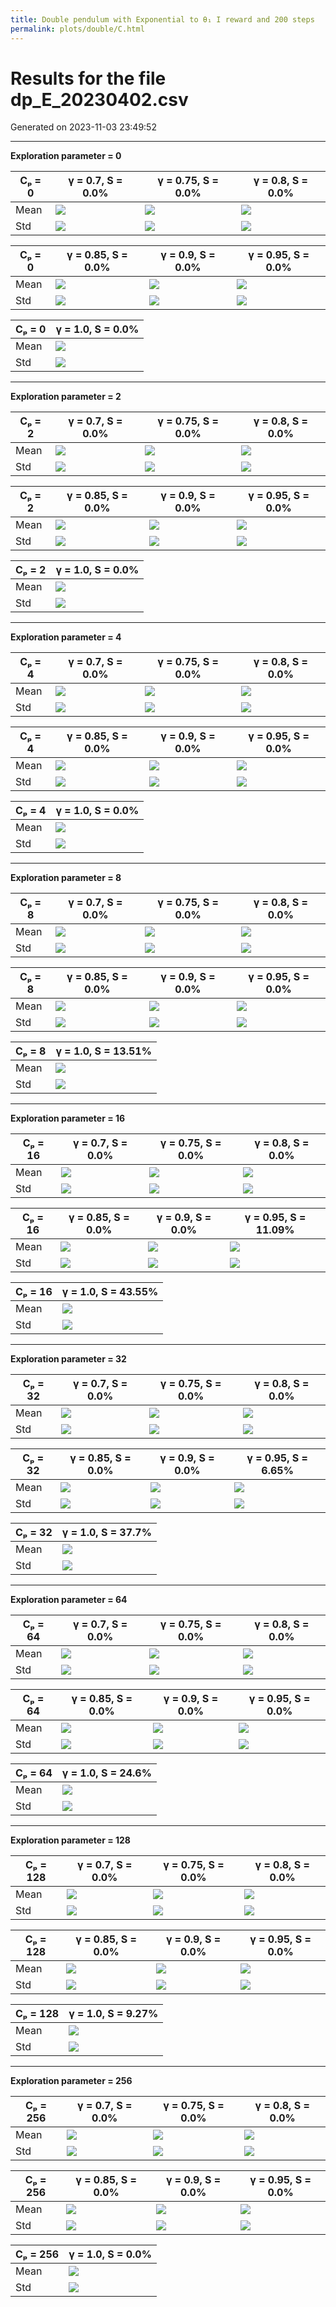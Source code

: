 ```yaml
---
title: Double pendulum with Exponential to θ₁ I reward and 200 steps
permalink: plots/double/C.html
---
```


# Results for the file dp_E_20230402.csv 

Generated on 2023-11-03 23:49:52

---

**Exploration parameter = 0**

| Cₚ = 0 | γ = 0.7, S = 0.0% | γ = 0.75, S = 0.0% | γ = 0.8, S = 0.0% | 
| --- | --- | --- | --- | 
| Mean | ![](fig/dp_E/mean_g_0.7_cp_0.png) | ![](fig/dp_E/mean_g_0.75_cp_0.png) | ![](fig/dp_E/mean_g_0.8_cp_0.png) | 
| Std | ![](fig/dp_E/std_g_0.7_cp_0.png) | ![](fig/dp_E/std_g_0.75_cp_0.png) | ![](fig/dp_E/std_g_0.8_cp_0.png) | 

| Cₚ = 0 | γ = 0.85, S = 0.0% | γ = 0.9, S = 0.0% | γ = 0.95, S = 0.0% | 
| --- | --- | --- | --- | 
| Mean | ![](fig/dp_E/mean_g_0.85_cp_0.png) | ![](fig/dp_E/mean_g_0.9_cp_0.png) | ![](fig/dp_E/mean_g_0.95_cp_0.png) | 
| Std | ![](fig/dp_E/std_g_0.85_cp_0.png) | ![](fig/dp_E/std_g_0.9_cp_0.png) | ![](fig/dp_E/std_g_0.95_cp_0.png) | 

| Cₚ = 0 | γ = 1.0, S = 0.0% | 
| --- | --- | 
| Mean | ![](fig/dp_E/mean_g_1.0_cp_0.png) | 
| Std | ![](fig/dp_E/std_g_1.0_cp_0.png) | 

---

**Exploration parameter = 2**

| Cₚ = 2 | γ = 0.7, S = 0.0% | γ = 0.75, S = 0.0% | γ = 0.8, S = 0.0% | 
| --- | --- | --- | --- | 
| Mean | ![](fig/dp_E/mean_g_0.7_cp_2.png) | ![](fig/dp_E/mean_g_0.75_cp_2.png) | ![](fig/dp_E/mean_g_0.8_cp_2.png) | 
| Std | ![](fig/dp_E/std_g_0.7_cp_2.png) | ![](fig/dp_E/std_g_0.75_cp_2.png) | ![](fig/dp_E/std_g_0.8_cp_2.png) | 

| Cₚ = 2 | γ = 0.85, S = 0.0% | γ = 0.9, S = 0.0% | γ = 0.95, S = 0.0% | 
| --- | --- | --- | --- | 
| Mean | ![](fig/dp_E/mean_g_0.85_cp_2.png) | ![](fig/dp_E/mean_g_0.9_cp_2.png) | ![](fig/dp_E/mean_g_0.95_cp_2.png) | 
| Std | ![](fig/dp_E/std_g_0.85_cp_2.png) | ![](fig/dp_E/std_g_0.9_cp_2.png) | ![](fig/dp_E/std_g_0.95_cp_2.png) | 

| Cₚ = 2 | γ = 1.0, S = 0.0% | 
| --- | --- | 
| Mean | ![](fig/dp_E/mean_g_1.0_cp_2.png) | 
| Std | ![](fig/dp_E/std_g_1.0_cp_2.png) | 

---

**Exploration parameter = 4**

| Cₚ = 4 | γ = 0.7, S = 0.0% | γ = 0.75, S = 0.0% | γ = 0.8, S = 0.0% | 
| --- | --- | --- | --- | 
| Mean | ![](fig/dp_E/mean_g_0.7_cp_4.png) | ![](fig/dp_E/mean_g_0.75_cp_4.png) | ![](fig/dp_E/mean_g_0.8_cp_4.png) | 
| Std | ![](fig/dp_E/std_g_0.7_cp_4.png) | ![](fig/dp_E/std_g_0.75_cp_4.png) | ![](fig/dp_E/std_g_0.8_cp_4.png) | 

| Cₚ = 4 | γ = 0.85, S = 0.0% | γ = 0.9, S = 0.0% | γ = 0.95, S = 0.0% | 
| --- | --- | --- | --- | 
| Mean | ![](fig/dp_E/mean_g_0.85_cp_4.png) | ![](fig/dp_E/mean_g_0.9_cp_4.png) | ![](fig/dp_E/mean_g_0.95_cp_4.png) | 
| Std | ![](fig/dp_E/std_g_0.85_cp_4.png) | ![](fig/dp_E/std_g_0.9_cp_4.png) | ![](fig/dp_E/std_g_0.95_cp_4.png) | 

| Cₚ = 4 | γ = 1.0, S = 0.0% | 
| --- | --- | 
| Mean | ![](fig/dp_E/mean_g_1.0_cp_4.png) | 
| Std | ![](fig/dp_E/std_g_1.0_cp_4.png) | 

---

**Exploration parameter = 8**

| Cₚ = 8 | γ = 0.7, S = 0.0% | γ = 0.75, S = 0.0% | γ = 0.8, S = 0.0% | 
| --- | --- | --- | --- | 
| Mean | ![](fig/dp_E/mean_g_0.7_cp_8.png) | ![](fig/dp_E/mean_g_0.75_cp_8.png) | ![](fig/dp_E/mean_g_0.8_cp_8.png) | 
| Std | ![](fig/dp_E/std_g_0.7_cp_8.png) | ![](fig/dp_E/std_g_0.75_cp_8.png) | ![](fig/dp_E/std_g_0.8_cp_8.png) | 

| Cₚ = 8 | γ = 0.85, S = 0.0% | γ = 0.9, S = 0.0% | γ = 0.95, S = 0.0% | 
| --- | --- | --- | --- | 
| Mean | ![](fig/dp_E/mean_g_0.85_cp_8.png) | ![](fig/dp_E/mean_g_0.9_cp_8.png) | ![](fig/dp_E/mean_g_0.95_cp_8.png) | 
| Std | ![](fig/dp_E/std_g_0.85_cp_8.png) | ![](fig/dp_E/std_g_0.9_cp_8.png) | ![](fig/dp_E/std_g_0.95_cp_8.png) | 

| Cₚ = 8 | γ = 1.0, S = 13.51% | 
| --- | --- | 
| Mean | ![](fig/dp_E/mean_g_1.0_cp_8.png) | 
| Std | ![](fig/dp_E/std_g_1.0_cp_8.png) | 

---

**Exploration parameter = 16**

| Cₚ = 16 | γ = 0.7, S = 0.0% | γ = 0.75, S = 0.0% | γ = 0.8, S = 0.0% | 
| --- | --- | --- | --- | 
| Mean | ![](fig/dp_E/mean_g_0.7_cp_16.png) | ![](fig/dp_E/mean_g_0.75_cp_16.png) | ![](fig/dp_E/mean_g_0.8_cp_16.png) | 
| Std | ![](fig/dp_E/std_g_0.7_cp_16.png) | ![](fig/dp_E/std_g_0.75_cp_16.png) | ![](fig/dp_E/std_g_0.8_cp_16.png) | 

| Cₚ = 16 | γ = 0.85, S = 0.0% | γ = 0.9, S = 0.0% | γ = 0.95, S = 11.09% | 
| --- | --- | --- | --- | 
| Mean | ![](fig/dp_E/mean_g_0.85_cp_16.png) | ![](fig/dp_E/mean_g_0.9_cp_16.png) | ![](fig/dp_E/mean_g_0.95_cp_16.png) | 
| Std | ![](fig/dp_E/std_g_0.85_cp_16.png) | ![](fig/dp_E/std_g_0.9_cp_16.png) | ![](fig/dp_E/std_g_0.95_cp_16.png) | 

| Cₚ = 16 | γ = 1.0, S = 43.55% | 
| --- | --- | 
| Mean | ![](fig/dp_E/mean_g_1.0_cp_16.png) | 
| Std | ![](fig/dp_E/std_g_1.0_cp_16.png) | 

---

**Exploration parameter = 32**

| Cₚ = 32 | γ = 0.7, S = 0.0% | γ = 0.75, S = 0.0% | γ = 0.8, S = 0.0% | 
| --- | --- | --- | --- | 
| Mean | ![](fig/dp_E/mean_g_0.7_cp_32.png) | ![](fig/dp_E/mean_g_0.75_cp_32.png) | ![](fig/dp_E/mean_g_0.8_cp_32.png) | 
| Std | ![](fig/dp_E/std_g_0.7_cp_32.png) | ![](fig/dp_E/std_g_0.75_cp_32.png) | ![](fig/dp_E/std_g_0.8_cp_32.png) | 

| Cₚ = 32 | γ = 0.85, S = 0.0% | γ = 0.9, S = 0.0% | γ = 0.95, S = 6.65% | 
| --- | --- | --- | --- | 
| Mean | ![](fig/dp_E/mean_g_0.85_cp_32.png) | ![](fig/dp_E/mean_g_0.9_cp_32.png) | ![](fig/dp_E/mean_g_0.95_cp_32.png) | 
| Std | ![](fig/dp_E/std_g_0.85_cp_32.png) | ![](fig/dp_E/std_g_0.9_cp_32.png) | ![](fig/dp_E/std_g_0.95_cp_32.png) | 

| Cₚ = 32 | γ = 1.0, S = 37.7% | 
| --- | --- | 
| Mean | ![](fig/dp_E/mean_g_1.0_cp_32.png) | 
| Std | ![](fig/dp_E/std_g_1.0_cp_32.png) | 

---

**Exploration parameter = 64**

| Cₚ = 64 | γ = 0.7, S = 0.0% | γ = 0.75, S = 0.0% | γ = 0.8, S = 0.0% | 
| --- | --- | --- | --- | 
| Mean | ![](fig/dp_E/mean_g_0.7_cp_64.png) | ![](fig/dp_E/mean_g_0.75_cp_64.png) | ![](fig/dp_E/mean_g_0.8_cp_64.png) | 
| Std | ![](fig/dp_E/std_g_0.7_cp_64.png) | ![](fig/dp_E/std_g_0.75_cp_64.png) | ![](fig/dp_E/std_g_0.8_cp_64.png) | 

| Cₚ = 64 | γ = 0.85, S = 0.0% | γ = 0.9, S = 0.0% | γ = 0.95, S = 0.0% | 
| --- | --- | --- | --- | 
| Mean | ![](fig/dp_E/mean_g_0.85_cp_64.png) | ![](fig/dp_E/mean_g_0.9_cp_64.png) | ![](fig/dp_E/mean_g_0.95_cp_64.png) | 
| Std | ![](fig/dp_E/std_g_0.85_cp_64.png) | ![](fig/dp_E/std_g_0.9_cp_64.png) | ![](fig/dp_E/std_g_0.95_cp_64.png) | 

| Cₚ = 64 | γ = 1.0, S = 24.6% | 
| --- | --- | 
| Mean | ![](fig/dp_E/mean_g_1.0_cp_64.png) | 
| Std | ![](fig/dp_E/std_g_1.0_cp_64.png) | 

---

**Exploration parameter = 128**

| Cₚ = 128 | γ = 0.7, S = 0.0% | γ = 0.75, S = 0.0% | γ = 0.8, S = 0.0% | 
| --- | --- | --- | --- | 
| Mean | ![](fig/dp_E/mean_g_0.7_cp_128.png) | ![](fig/dp_E/mean_g_0.75_cp_128.png) | ![](fig/dp_E/mean_g_0.8_cp_128.png) | 
| Std | ![](fig/dp_E/std_g_0.7_cp_128.png) | ![](fig/dp_E/std_g_0.75_cp_128.png) | ![](fig/dp_E/std_g_0.8_cp_128.png) | 

| Cₚ = 128 | γ = 0.85, S = 0.0% | γ = 0.9, S = 0.0% | γ = 0.95, S = 0.0% | 
| --- | --- | --- | --- | 
| Mean | ![](fig/dp_E/mean_g_0.85_cp_128.png) | ![](fig/dp_E/mean_g_0.9_cp_128.png) | ![](fig/dp_E/mean_g_0.95_cp_128.png) | 
| Std | ![](fig/dp_E/std_g_0.85_cp_128.png) | ![](fig/dp_E/std_g_0.9_cp_128.png) | ![](fig/dp_E/std_g_0.95_cp_128.png) | 

| Cₚ = 128 | γ = 1.0, S = 9.27% | 
| --- | --- | 
| Mean | ![](fig/dp_E/mean_g_1.0_cp_128.png) | 
| Std | ![](fig/dp_E/std_g_1.0_cp_128.png) | 

---

**Exploration parameter = 256**

| Cₚ = 256 | γ = 0.7, S = 0.0% | γ = 0.75, S = 0.0% | γ = 0.8, S = 0.0% | 
| --- | --- | --- | --- | 
| Mean | ![](fig/dp_E/mean_g_0.7_cp_256.png) | ![](fig/dp_E/mean_g_0.75_cp_256.png) | ![](fig/dp_E/mean_g_0.8_cp_256.png) | 
| Std | ![](fig/dp_E/std_g_0.7_cp_256.png) | ![](fig/dp_E/std_g_0.75_cp_256.png) | ![](fig/dp_E/std_g_0.8_cp_256.png) | 

| Cₚ = 256 | γ = 0.85, S = 0.0% | γ = 0.9, S = 0.0% | γ = 0.95, S = 0.0% | 
| --- | --- | --- | --- | 
| Mean | ![](fig/dp_E/mean_g_0.85_cp_256.png) | ![](fig/dp_E/mean_g_0.9_cp_256.png) | ![](fig/dp_E/mean_g_0.95_cp_256.png) | 
| Std | ![](fig/dp_E/std_g_0.85_cp_256.png) | ![](fig/dp_E/std_g_0.9_cp_256.png) | ![](fig/dp_E/std_g_0.95_cp_256.png) | 

| Cₚ = 256 | γ = 1.0, S = 0.0% | 
| --- | --- | 
| Mean | ![](fig/dp_E/mean_g_1.0_cp_256.png) | 
| Std | ![](fig/dp_E/std_g_1.0_cp_256.png) | 

